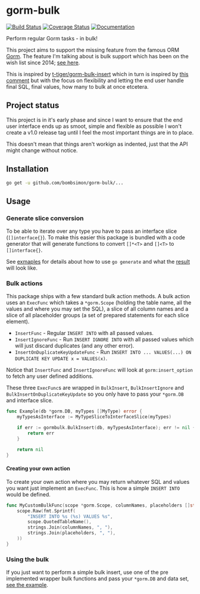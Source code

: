 # gorm-bulk

[![Build Status](https://travis-ci.com/bombsimon/gorm-bulk.svg?branch=master)](https://travis-ci.com/bombsimon/gorm-bulk)
[![Coverage Status](https://coveralls.io/repos/github/bombsimon/gorm-bulk/badge.svg?branch=master)](https://coveralls.io/github/bombsimon/gorm-bulk?branch=master)
[![Documentation](https://godoc.org/github.com/bombsimon/gorm-bulk?status.svg)](http://godoc.org/github.com/bombsimon/gorm-bulk)

Perform regular Gorm tasks - in bulk!

This project aims to support the missing feature from the famous ORM
[Gorm](https://gorm.io/). The feature I'm talking about is bulk support which
has been on the wish list since 2014; [see
here](https://github.com/jinzhu/gorm/issues/255).

This is inspired by
[t-tiger/gorm-bulk-insert](https://github.com/t-tiger/gorm-bulk-insert) which in
turn is inspired by [this
comment](https://github.com/jinzhu/gorm/issues/255#issuecomment-481159929) but
with the focus on flexibility and letting the end user handle final SQL, final
values, how many to bulk at once etcetera.

## Project status

This project is in it's early phase and since I want to ensure that the end user
interface ends up as smoot, simple and flexible as possible I won't create a
v1.0 release tag until I feel the most important things are in to place.

This doesn't mean that things aren't workign as indented, just that the API
might change without notice.

## Installation

```sh
go get -u github.com/bombsimon/gorm-bulk/...
```

## Usage

### Generate slice conversion

To be able to iterate over any type you have to pass an interface slice
(`[]interface{}`). To make this easier this package is bundled with a code
generator that will generate functions to convert `[]*<T>` and `[]<T>` to
`[]interface{}`.

See [exmaples](examples) for details about how to use `go generate` and what the
[result](examples/types_to_if.gen.go) will look like.

### Bulk actions

This package ships with a few standard bulk action methods. A bulk action uses
an `ExecFunc` which takes a `*gorm.Scope` (holding the table name, all the
values and where you may set the SQL), a slice of all column names and a slice
of all placeholder groups (a set of prepared statements for each slice element).

* `InsertFunc` - Regular `INSERT INTO` with all passed values.
* `InsertIgnoreFunc` - Run `INSERT IGNORE INTO` with all passed values which
   will just discard duplicates (and any other error).
* `InsertOnDuplicateKeyUpdateFunc` - Run `INSERT INTO ... VALUES(...) ON
   DUPLICATE KEY UPDATE x = VALUES(x)`.

Notice that `InsertFunc` and `InsertIgnoreFunc` will look at
`gorm:insert_option` to fetch any user defined additions.

These three `ExecFunc`s are wrapped in `BulkInsert`, `BulkInsertIgnore` and
`BulkInsertOnDuplicateKeyUpdate` so you only have to pass your `*gorm.DB` and
interface slice.

```go
func Example(db *gorm.DB, myTypes []MyType) error {
    myTypesAsInterface := MyTypeSliceToInterfaceSlice(myTypes)

    if err := gormbulk.BulkInsert(db, myTypesAsInterface); err != nil {
        return err
    }

    return nil
}
```

#### Creating your own action

To create your own action where you may return whatever SQL and values you want just implement an `ExecFunc`. This is how a simple `INSERT INTO` would be defined.

```go
func MyCustomBulkFunc(scope *gorm.Scope, columnNames, placeholders []string) {
    scope.Raw(fmt.Sprintf(
        "INSERT INTO %s (%s) VALUES %s",
        scope.QuotedTableName(),
        strings.Join(columnNames, ", "), 
        strings.Join(placeholders, ", "), 
    ))
}
```

### Using the bulk

If you just want to perform a simple bulk insert, use one of the pre implemented
wrapper bulk functions and pass your `*gorm.DB` and data set, [see the
example](examples/bulk_insert.go).
